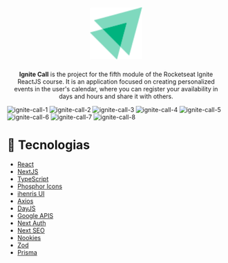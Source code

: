 <h1 align="center">
  <img alt="Ignite Timer Logo" title="Ignite Logo" src="https://raw.githubusercontent.com/tavareshenrique/ignite-reactjs-v2/24efd9633c9496e560e7d9a01ebc7732b5537562/06-ignite-call/public/logo.svg" width="120px" />
</h1>


<p align="center">
  <b>Ignite Call</b> is the project for the fifth module of the Rocketseat Ignite ReactJS course. It is an application focused on creating personalized events in the user's calendar, where you can register your availability in days and hours and share it with others.
</p>

![ignite-call-1](https://github.com/user-attachments/assets/861eeb33-15ad-48a5-a0b0-10b8cd6a524e)
![ignite-call-2](https://github.com/user-attachments/assets/54c6c318-cad8-4fae-b46b-772cd588a37f)
![ignite-call-3](https://github.com/user-attachments/assets/acbf40b1-1196-4747-9586-4ba676361ffc)
![ignite-call-4](https://github.com/user-attachments/assets/3e36feb4-d99a-404d-bb3b-8708a8c9e930)
![ignite-call-5](https://github.com/user-attachments/assets/4caff4ef-d1a8-4d29-8e51-a7599c070dbb)
![ignite-call-6](https://github.com/user-attachments/assets/4e7793a8-98af-474a-b85b-ad0c493548b1)
![ignite-call-7](https://github.com/user-attachments/assets/94ec913a-9cf6-4aab-8f37-7b59a70cc437)
![ignite-call-8](https://github.com/user-attachments/assets/4c98fa84-ac8a-4ffb-8a79-3d50d1fc0ae1)

# :rocket: Tecnologias
- [React](https://pt-br.reactjs.org/)
- [NextJS](https://vitejs.dev/)
- [TypeScript](https://www.typescriptlang.org/)
- [Phosphor Icons](https://phosphoricons.com/)
- [ihenris UI](https://github.com/tavareshenrique/ihenrits-ui)
- [Axios](https://www.npmjs.com/package/axios)
- [DayJS](https://day.js.org/)
- [Google APIS](https://github.com/googleapis/google-api-nodejs-client)
- [Next Auth](https://next-auth.js.org/)
- [Next SEO](https://github.com/garmeeh/next-seo)
- [Nookies](https://www.npmjs.com/package/nookies)
- [Zod](https://zod.dev/)
- [Prisma](https://www.prisma.io/)
<table>



